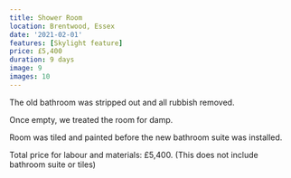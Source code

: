 ```yaml
---
title: Shower Room
location: Brentwood, Essex
date: '2021-02-01'
features: [Skylight feature]
price: £5,400
duration: 9 days
image: 9
images: 10
---
```


The old bathroom was stripped out and all rubbish removed.

Once empty, we treated the room for damp.

Room was tiled and painted before the new bathroom suite was installed.

Total price for labour and materials: £5,400.
(This does not include bathroom suite or tiles)

